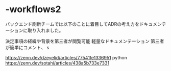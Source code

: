 # -workflows2
バックエンド刷新チームでは以下のことに着目してADRの考え方をドキュメンテーションに取り入れました。

決定事項の経緯や背景を第三者が閲覧可能
軽量なドキュメンテーション
第三者が簡単にコメント、
s

https://zenn.dev/dzeyelid/articles/77541fe1336951
python
https://zenn.dev/sotahi/articles/438a5b733e7331
